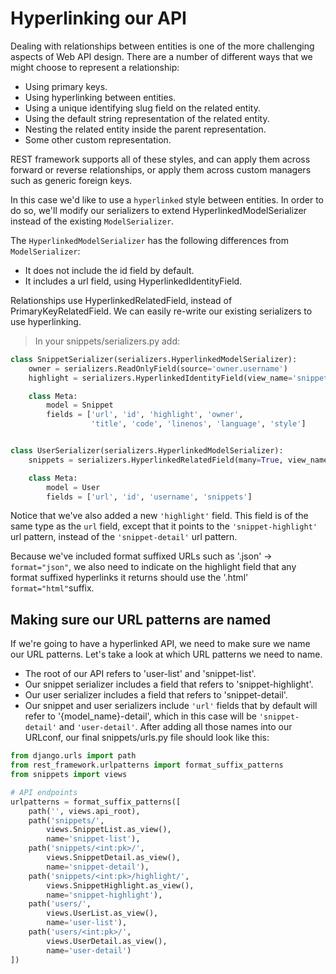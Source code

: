 # Hyperlinking our API

Dealing with relationships between entities is one of the more challenging
aspects of Web API design. There are a number of different ways that we might
choose to represent a relationship:

- Using primary keys.
- Using hyperlinking between entities.
- Using a unique identifying slug field on the related entity.
- Using the default string representation of the related entity.
- Nesting the related entity inside the parent representation.
- Some other custom representation.

REST framework supports all of these styles, and can apply them across forward
or reverse relationships, or apply them across custom managers such as generic
foreign keys.

In this case we'd like to use a `hyperlinked` style between entities. In order
to do so, we'll modify our serializers to extend HyperlinkedModelSerializer
instead of the existing `ModelSerializer`.

The `HyperlinkedModelSerializer` has the following differences from
`ModelSerializer`:

- It does not include the id field by default.
- It includes a url field, using HyperlinkedIdentityField.

Relationships use HyperlinkedRelatedField, instead of PrimaryKeyRelatedField. We
can easily re-write our existing serializers to use hyperlinking.

> In your snippets/serializers.py add:

```py
class SnippetSerializer(serializers.HyperlinkedModelSerializer):
    owner = serializers.ReadOnlyField(source='owner.username')
    highlight = serializers.HyperlinkedIdentityField(view_name='snippet-highlight', format='html')

    class Meta:
        model = Snippet
        fields = ['url', 'id', 'highlight', 'owner',
                  'title', 'code', 'linenos', 'language', 'style']


class UserSerializer(serializers.HyperlinkedModelSerializer):
    snippets = serializers.HyperlinkedRelatedField(many=True, view_name='snippet-detail', read_only=True)

    class Meta:
        model = User
        fields = ['url', 'id', 'username', 'snippets']
```

Notice that we've also added a new `'highlight'` field. This field is of the
same type as the `url` field, except that it points to the `'snippet-highlight'`
url pattern, instead of the `'snippet-detail'` url pattern.

Because we've included format suffixed URLs such as '.json' -> `format="json"`,
we also need to indicate on the highlight field that any format suffixed
hyperlinks it returns should use the '.html' `format="html"`suffix.

## Making sure our URL patterns are named

If we're going to have a hyperlinked API, we need to make sure we name our URL
patterns. Let's take a look at which URL patterns we need to name.

- The root of our API refers to 'user-list' and 'snippet-list'.
- Our snippet serializer includes a field that refers to 'snippet-highlight'.
- Our user serializer includes a field that refers to 'snippet-detail'.
- Our snippet and user serializers include `'url'` fields that by default will
  refer to '{model_name}-detail', which in this case will be `'snippet-detail'`
  and `'user-detail'`. After adding all those names into our URLconf, our final
  snippets/urls.py file should look like this:

```py
from django.urls import path
from rest_framework.urlpatterns import format_suffix_patterns
from snippets import views

# API endpoints
urlpatterns = format_suffix_patterns([
    path('', views.api_root),
    path('snippets/',
        views.SnippetList.as_view(),
        name='snippet-list'),
    path('snippets/<int:pk>/',
        views.SnippetDetail.as_view(),
        name='snippet-detail'),
    path('snippets/<int:pk>/highlight/',
        views.SnippetHighlight.as_view(),
        name='snippet-highlight'),
    path('users/',
        views.UserList.as_view(),
        name='user-list'),
    path('users/<int:pk>/',
        views.UserDetail.as_view(),
        name='user-detail')
])
```
